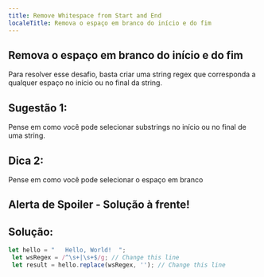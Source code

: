 ```yaml
---
title: Remove Whitespace from Start and End
localeTitle: Remova o espaço em branco do início e do fim
---
```

## Remova o espaço em branco do início e do fim

Para resolver esse desafio, basta criar uma string regex que corresponda a qualquer espaço no início ou no final da string.

## Sugestão 1:

Pense em como você pode selecionar substrings no início ou no final de uma string.

## Dica 2:

Pense em como você pode selecionar o espaço em branco

## Alerta de Spoiler - Solução à frente!

## Solução:

```javascript
let hello = "   Hello, World!  "; 
 let wsRegex = /^\s+|\s+$/g; // Change this line 
 let result = hello.replace(wsRegex, ''); // Change this line 

```